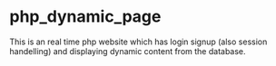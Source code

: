# php_dynamic_page
This is an real time php website which has login signup (also session handelling) and displaying dynamic content from the database.
